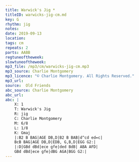 ```yaml
---
title: Warwick's Jig *
titleID: warwicks-jig-cm.md
key: G
rhythm: jig
notes:
date: 2019-09-13
location:
tags: cm
repeats: 2
parts: AABB
regtuneoftheweek:
slowtuneoftheweek:
mp3_file: /mp3/cm/warwicks-jig-cm.mp3
mp3_source: Charlie Montgomery
mp3_licence: "© Charlie Montgomery. All Rights Reserved."
mp3_url:
source:  Old Friends
abc_source: Charlie Montgomery
abc_url:
abc: |
    X: 1
    T: Warwick's Jig
    R: jig
    C: Charlie Montgomery
    M: 6/8
    L: 1/8
    K: Gmaj
    |:B2 B BAG|AGE DB,D|B2 B BAB|d^cd ed=c|
    BcB BAG|AGE DB,D|EDB, G,B,D|EGG G2:|
    |:D|GBd dBd|ece gfe|ded BdB| ABA AFD|
    GBd dBd|ece gfe|dBG AGA|BGG G2:|
---
```

